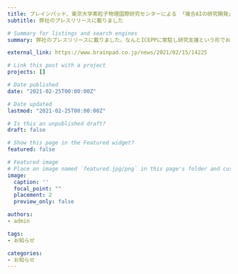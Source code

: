 ```yaml
---
title: ブレインパッド、東京大学素粒子物理国際研究センターによる 「複合AIの研究開発」を技術支援
subtitle: 弊社のプレスリリースに載りました

# Summary for listings and search engines
summary: 弊社のプレスリリースに載りました。なんとICEPPに常駐し研究支援という形でお仕事をしています。

external_link: https://www.brainpad.co.jp/news/2021/02/15/14225

# Link this post with a project
projects: []

# Date published
date: "2021-02-25T00:00:00Z"

# Date updated
lastmod: "2021-02-25T00:00:00Z"

# Is this an unpublished draft?
draft: false

# Show this page in the Featured widget?
featured: false

# Featured image
# Place an image named `featured.jpg/png` in this page's folder and customize its options here.
image:
  caption: ''
  focal_point: ""
  placement: 2
  preview_only: false

authors:
- admin

tags:
- お知らせ

categories:
- お知らせ
---
```

